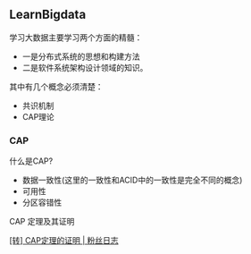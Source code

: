 ## LearnBigdata

学习大数据主要学习两个方面的精髓：
- 一是分布式系统的思想和构建方法
- 二是软件系统架构设计领域的知识。

其中有几个概念必须清楚：
- 共识机制
- CAP理论

### CAP

什么是CAP?
- 数据一致性(这里的一致性和ACID中的一致性是完全不同的概念)
- 可用性
- 分区容错性

CAP 定理及其证明

[[转] CAP定理的证明 | 粉丝日志](http://blog.fens.me/distribution-cap/)